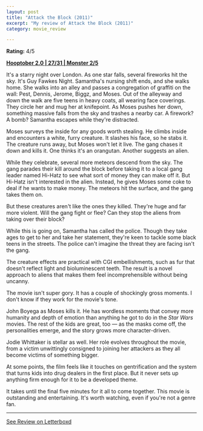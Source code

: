 ```yaml
---
layout: post
title: "Attack the Block (2011)"
excerpt: "My review of Attack the Block (2011)"
category: movie_review

---
```


**Rating:** 4/5

<b><a href="https://boxd.it/pRPis/detail" title="Hooptober 2.0 | 27/31 | Monster 2/5">Hooptober 2.0 | 27/31 | Monster 2/5</a></b>

It's a starry night over London. As one star falls, several fireworks hit the sky. It's Guy Fawkes Night. Samantha's nursing shift ends, and she walks home. She walks into an alley and passes a congregation of graffiti on the wall: Pest, Dennis, Jerome, Biggz, and Moses. Out of the alleyway and down the walk are five teens in heavy coats, all wearing face coverings. They circle her and mug her at knifepoint. As Moses pushes her down, something massive falls from the sky and trashes a nearby car. A firework? A bomb? Samantha escapes while they're distracted.

Moses surveys the inside for any goods worth stealing. He climbs inside and encounters a white, furry creature. It slashes his face, so he stabs it. The creature runs away, but Moses won't let it live. The gang chases it down and kills it. One thinks it's an orangutan. Another suggests an alien.

While they celebrate, several more meteors descend from the sky. The gang parades their kill around the block before taking it to a local gang leader named Hi-Hatz to see what sort of money they can make off it.  But Hi-Hatz isn't interested in the alien. Instead, he gives Moses some coke to deal if he wants to make money. The meteors hit the surface, and the gang takes them on.

But these creatures aren't like the ones they killed. They're huge and far more violent. Will the gang fight or flee? Can they stop the aliens from taking over their block?

While this is going on, Samantha has called the police. Though they take ages to get to her and take her statement, they're keen to tackle some black teens in the streets. The police can't imagine the threat they are facing isn't the gang.

The creature effects are practical with CGI embellishments, such as fur that doesn't reflect light and bioluminescent teeth. The result is a novel approach to aliens that makes them feel incomprehensible without being uncanny.

The movie isn't super gory. It has a couple of shockingly gross moments. I don't know if they work for the movie's tone.

John Boyega as Moses kills it. He has wordless moments that convey more humanity and depth of emotion than anything he got to do in the <i>Star Wars</i> movies. The rest of the kids are great, too — as the masks come off, the personalities emerge, and the story grows more character-driven.

Jodie Whittaker is stellar as well. Her role evolves throughout the movie, from a victim unwittingly consigned to joining her attackers as they all become victims of something bigger.

At some points, the film feels like it touches on gentrification and the system that turns kids into drug dealers in the first place. But it never sets up anything firm enough for it to be a developed theme.

It takes until the final five minutes for it all to come together. This movie is outstanding and entertaining. It's worth watching, even if you're not a genre fan.

<hr>

[See Review on Letterboxd](https://boxd.it/6YQZiR)
